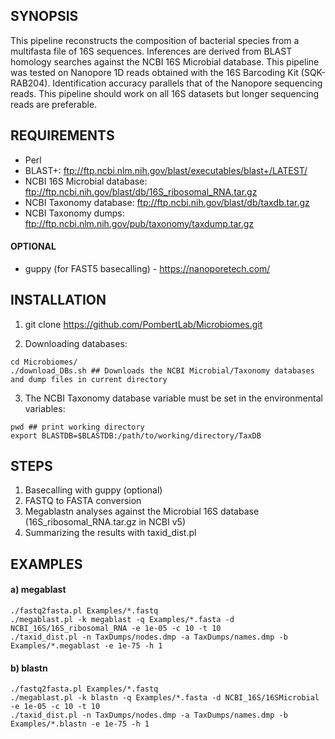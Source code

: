 ## SYNOPSIS
This pipeline reconstructs the composition of bacterial species from a multifasta file of 16S sequences.
Inferences are derived from BLAST homology searches against the NCBI 16S Microbial database.
This pipeline was tested on Nanopore 1D reads obtained with the 16S Barcoding Kit (SQK-RAB204).
Identification accuracy parallels that of the Nanopore sequencing reads.
This pipeline should work on all 16S datasets but longer sequencing reads are preferable. 

## REQUIREMENTS
- Perl
- BLAST+: ftp://ftp.ncbi.nlm.nih.gov/blast/executables/blast+/LATEST/
- NCBI 16S Microbial database: ftp://ftp.ncbi.nih.gov/blast/db/16S_ribosomal_RNA.tar.gz
- NCBI Taxonomy database: ftp://ftp.ncbi.nih.gov/blast/db/taxdb.tar.gz
- NCBI Taxonomy dumps: ftp://ftp.ncbi.nlm.nih.gov/pub/taxonomy/taxdump.tar.gz

#### OPTIONAL
- guppy (for FAST5 basecalling) - https://nanoporetech.com/

## INSTALLATION

1) git clone https://github.com/PombertLab/Microbiomes.git

2) Downloading databases:
```
cd Microbiomes/
./download_DBs.sh ## Downloads the NCBI Microbial/Taxonomy databases and dump files in current directory
```

3) The NCBI Taxonomy database variable must be set in the environmental variables:
```
pwd ## print working directory
export BLASTDB=$BLASTDB:/path/to/working/directory/TaxDB
```

## STEPS
1) Basecalling with guppy (optional)
2) FASTQ to FASTA conversion
3) Megablastn analyses against the Microbial 16S database (16S_ribosomal_RNA.tar.gz in NCBI v5)
4) Summarizing the results with taxid_dist.pl

## EXAMPLES
#### a) megablast
```
./fastq2fasta.pl Examples/*.fastq
./megablast.pl -k megablast -q Examples/*.fasta -d NCBI_16S/16S_ribosomal_RNA -e 1e-05 -c 10 -t 10
./taxid_dist.pl -n TaxDumps/nodes.dmp -a TaxDumps/names.dmp -b Examples/*.megablast -e 1e-75 -h 1
```

#### b) blastn
```
./fastq2fasta.pl Examples/*.fastq
./megablast.pl -k blastn -q Examples/*.fasta -d NCBI_16S/16SMicrobial -e 1e-05 -c 10 -t 10
./taxid_dist.pl -n TaxDumps/nodes.dmp -a TaxDumps/names.dmp -b Examples/*.blastn -e 1e-75 -h 1
```